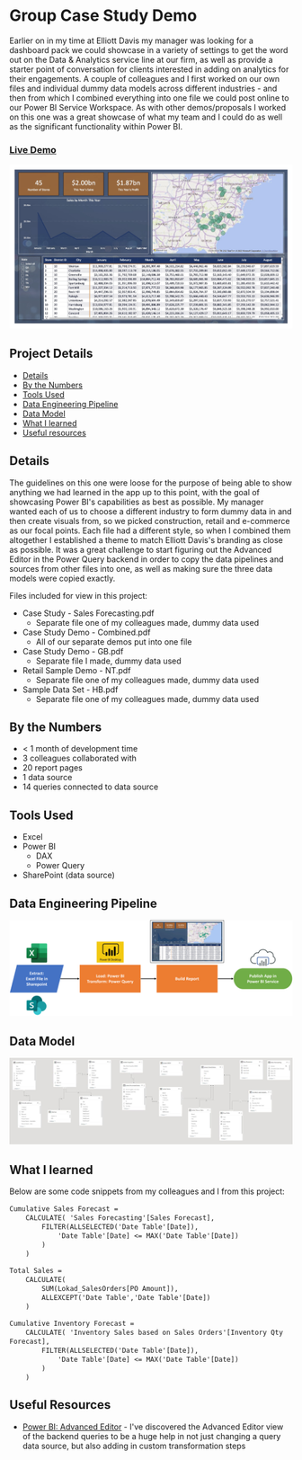 # Group Case Study Demo

Earlier on in my time at Elliott Davis my manager was looking for a dashboard pack we could showcase in a variety of settings to get the word out on the Data & Analytics service line at our firm, as well as provide a starter point of conversation for clients interested in adding on analytics for their engagements. A couple of colleagues and I first worked on our own files and individual dummy data models across different industries - and then from which I combined everything into one file we could post online to our Power BI Service Workspace. As with other demos/proposals I worked on this one was a great showcase of what my team and I could do as well as the significant functionality within Power BI.

### [Live Demo](https://app.powerbi.com/view?r=eyJrIjoiMWM5NWI0MjUtMmRhYy00ZDkzLWJiNjUtNzlmM2M3ZGE2MjZmIiwidCI6ImY3N2E4MGM5LTY5MTAtNGJkYy1iNjFiLTgxNzA2NmQ1NmI0NiIsImMiOjJ9)

!["Report"](./Case%20Study%20Demo%20-%20Combined.jpg)

## Project Details
- [Details](#details)
- [By the Numbers](#by-the-numbers)
- [Tools Used](#tools-used)
- [Data Engineering Pipeline](#data-engineering-pipeline)
- [Data Model](#data-model)
- [What I learned](#what-i-learned)
- [Useful resources](#useful-resources)

## Details

The guidelines on this one were loose for the purpose of being able to show anything we had learned in the app up to this point, with the goal of showcasing Power BI's capabilities as best as possible. My manager wanted each of us to choose a different industry to form dummy data in and then create visuals from, so we picked construction, retail and e-commerce as our focal points. Each file had a different style, so when I combined them altogether I established a theme to match Elliott Davis's branding as close as possible. It was a great challenge to start figuring out the Advanced Editor in the Power Query backend in order to copy the data pipelines and sources from other files into one, as well as making sure the three data models were copied exactly.

Files included for view in this project:
- Case Study - Sales Forecasting.pdf
  - Separate file one of my colleagues made, dummy data used
- Case Study Demo - Combined.pdf
  - All of our separate demos put into one file
- Case Study Demo - GB.pdf
  - Separate file I made, dummy data used
- Retail Sample Demo - NT.pdf
  - Separate file one of my colleagues made, dummy data used
- Sample Data Set - HB.pdf
  - Separate file one of my colleagues made, dummy data used

## By the Numbers

- < 1 month of development time
- 3 colleagues collaborated with
- 20 report pages
- 1 data source
- 14 queries connected to data source

## Tools Used

- Excel
- Power BI
  - DAX
  - Power Query
- SharePoint (data source)

## Data Engineering Pipeline

!["Pipeline"](./Case%20Study%20Demo%20-%20Combined%20Pipeline.png)

## Data Model

!["Data Model"](./Case%20Study%20Demo%20-%20Combined%20Data%20Model.JPG)

## What I learned

Below are some code snippets from my colleagues and I from this project:

```DAX
Cumulative Sales Forecast = 
    CALCULATE( 'Sales Forecasting'[Sales Forecast], 
        FILTER(ALLSELECTED('Date Table'[Date]),
            'Date Table'[Date] <= MAX('Date Table'[Date])
        )
    )
```

```DAX
Total Sales = 
    CALCULATE(
        SUM(Lokad_SalesOrders[PO Amount]),
        ALLEXCEPT('Date Table','Date Table'[Date])
    )
```

```DAX
Cumulative Inventory Forecast = 
    CALCULATE( 'Inventory Sales based on Sales Orders'[Inventory Qty Forecast], 
        FILTER(ALLSELECTED('Date Table'[Date]),
            'Date Table'[Date] <= MAX('Date Table'[Date])
        )
    )
```

## Useful Resources

- [Power BI: Advanced Editor](https://www.myonlinetraininghub.com/tips-for-using-the-power-query-advanced-editor) - I've discovered the Advanced Editor view of the backend queries to be a huge help in not just changing a query data source, but also adding in custom transformation steps 